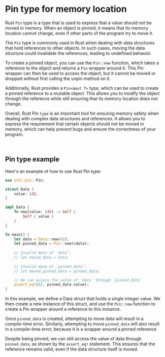 # Pin type for memory location

Rust `Pin` type is a type that is used to express that a value should not be moved in memory. When an object is pinned, it means that its memory location cannot change, even if other parts of the program try to move it.

The `Pin` type is commonly used in Rust when dealing with data structures that hold references to other objects. In such cases, moving the data structure could invalidate the references, leading to undefined behavior.

To create a pinned object, you can use the `Pin::new` function, which takes a reference to the object and returns a `Pin` wrapper around it. This Pin wrapper can then be used to access the object, but it cannot be moved or dropped without first calling the unpin method on it.

Additionally, Rust provides a `Pin<&mut T>` type, which can be used to create a pinned reference to a mutable object. This allows you to modify the object through the reference while still ensuring that its memory location does not change.

Overall, Rust Pin `type` is an important tool for ensuring memory safety when dealing with complex data structures and references. It allows you to express the requirement that certain objects should not be moved in memory, which can help prevent bugs and ensure the correctness of your program.

<div style="page-break-before:always">&nbsp;</div><p></p>

## Pin type example

Here's an example of how to use Rust Pin type:

```rust
use std::pin::Pin;

struct Data {
    value: i32,
}

impl Data {
    fn new(value: i32) -> Self {
        Self { value }
    }
}

fn main() {
    let data = Data::new(42);
    let pinned_data = Pin::new(&data);
    
    // Invalid move of `data`:
    // let moved_data = data;
    
    // Invalid move of `pinned_data`:
    // let moved_pinned_data = pinned_data;

    // We can access the value of `data` through `pinned_data`
    assert_eq!(42, pinned_data.value);
}
```

In this example, we define a Data struct that holds a single integer value. We then create a new instance of this struct, and use the `Pin::new` function to create a Pin wrapper around a reference to this instance.

Once `pinned_data` is created, attempting to move data will result in a compile-time error. Similarly, attempting to move `pinned_data` will also result in a compile-time error, because it is a wrapper around a pinned reference.

Despite being pinned, we can still access the value of data through `pinned_data`, as shown by the `assert_eq!` statement. This ensures that the reference remains valid, even if the data structure itself is moved.
